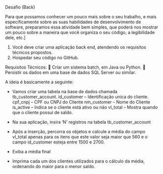 Desafio (Back)

Para que possamos conhecer um pouco mais sobre o seu trabalho, e mais especificamente sobre as suas
habilidades de desenvolvimento de software, preparamos essa atividade bem simples, que poderá nos mostrar
um pouco sobre a maneira que você organiza o seu código, a legibilidade dele, etc.]

1. Você deve criar uma aplicação back end, atendendo os requisitos técnicos propostos.
2. Hospedar seu código no GitHub.

Requisitos Técnicos:
 Criar um sistema batch, em Java ou Python.
 Persistir os dados em uma base de dados SQL Server ou similar.

A ideia é basicamente a seguinte:
- Vamos criar uma tabela na base de dados chamada tb_customer_account.
id_customer – Identificação unica do cliente.
cpf_cnpj – CPF ou CNPJ do Cliente
nm_customer – Nome do Cliente
is_active – Indica se o cliente está ativo ou não
vl_total – Mostra quando que o cliente possui de saldo.

- Na sua aplicação, insira ‘N’ registros na tabela tb_customer_account
- Após a inserção, percorra os objetos e calcule a média do campo vl_total apenas para os itens que este valor
seja maior que 560 e o campo id_customer esteja entre 1500 e 2700.
- Exiba a média final
- Imprima cada um dos clientes utilizados para o cálculo da média, ordenando do maior para o menor saldo.
